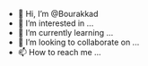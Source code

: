 - 👋 Hi, I’m @Bourakkad
- 👀 I’m interested in ...
- 🌱 I’m currently learning ...
- 💞️ I’m looking to collaborate on ...
- 📫 How to reach me ...

<!---
Bourakkad/Bourakkad is a ✨ special ✨ repository because its `README.md` (this file) appears on your GitHub profile.
You can click the Preview link to take a look at your changes.
--->
